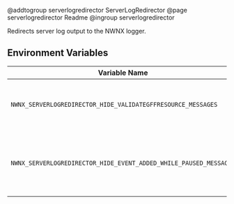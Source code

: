 @addtogroup serverlogredirector ServerLogRedirector
@page serverlogredirector Readme
@ingroup serverlogredirector 

Redirects server log output to the NWNX logger.

## Environment Variables

| Variable Name | Value | Default | Notes |
| ------------- | :---: | ------- | ----- |
| `NWNX_SERVERLOGREDIRECTOR_HIDE_VALIDATEGFFRESOURCE_MESSAGES` | bool | false | When true, `*** ValidateGFFResource sent by user.` messages are not written to the NWNX log
| `NWNX_SERVERLOGREDIRECTOR_HIDE_EVENT_ADDED_WHILE_PAUSED_MESSAGES` | bool | false | When true, `Event added while paused:  EventId: #   CallerId: #    ObjectId: #` messages are not written to the NWNX log
